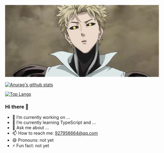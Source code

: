 <img src="https://github.com/ILstatus/ILstatus/blob/main/assets/genos.jfif" style="zoom:200%;">

[![Anurag's github stats](https://github-readme-stats.vercel.app/api?username=ILstatus&show_icons=true)]()

[![Top Langs](https://github-readme-stats.vercel.app/api/top-langs/?username=ILstatus)]()

### Hi there 👋

- 🔭 I’m currently working on ...
- 🌱 I’m currently learning TypeScript and ...
- 💬 Ask me about ...
- 📫 How to reach me: 927956664@qq.com
- 😄 Pronouns: not yet
- ⚡ Fun fact: not yet

<!--
**ILstatus/ILstatus** is a ✨ _special_ ✨ repository because its `README.md` (this file) appears on your GitHub profile.
Here are some ideas to get you started:
-->
